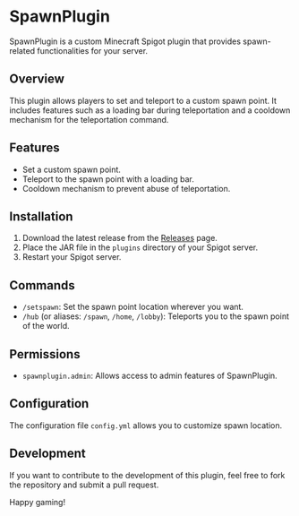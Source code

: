 # SpawnPlugin

SpawnPlugin is a custom Minecraft Spigot plugin that provides spawn-related functionalities for your server.

## Overview

This plugin allows players to set and teleport to a custom spawn point. It includes features such as a loading bar during teleportation and a cooldown mechanism for the teleportation command.

## Features

- Set a custom spawn point.
- Teleport to the spawn point with a loading bar.
- Cooldown mechanism to prevent abuse of teleportation.

## Installation

1. Download the latest release from the [Releases](https://github.com/di4m0nds/spawnplugin-mc/releases) page.
2. Place the JAR file in the `plugins` directory of your Spigot server.
3. Restart your Spigot server.

## Commands

- `/setspawn`: Set the spawn point location wherever you want.
- `/hub` (or aliases: `/spawn`, `/home`, `/lobby`): Teleports you to the spawn point of the world.

## Permissions

- `spawnplugin.admin`: Allows access to admin features of SpawnPlugin.

## Configuration

The configuration file `config.yml` allows you to customize spawn location.

## Development

If you want to contribute to the development of this plugin, feel free to fork the repository and submit a pull request.

Happy gaming!
